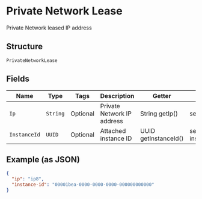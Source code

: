 
# Private Network Lease

Private Network leased IP address

## Structure

`PrivateNetworkLease`

## Fields

| Name | Type | Tags | Description | Getter | Setter |
|  --- | --- | --- | --- | --- | --- |
| `Ip` | `String` | Optional | Private Network IP address | String getIp() | setIp(String ip) |
| `InstanceId` | `UUID` | Optional | Attached instance ID | UUID getInstanceId() | setInstanceId(UUID instanceId) |

## Example (as JSON)

```json
{
  "ip": "ip8",
  "instance-id": "00001bea-0000-0000-0000-000000000000"
}
```


